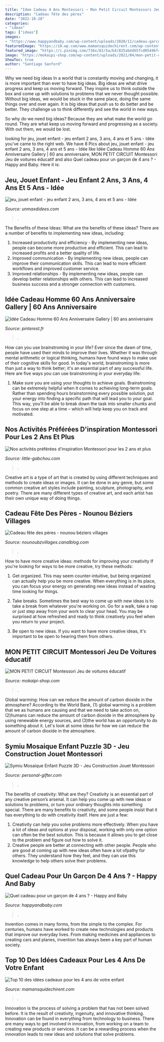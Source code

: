 ```yaml
---
title: "Idee Cadeau 4 Ans Montessori ~ Mon Petit Circuit Montessori Jeu De Voitures éducatif"
description: "Cadeau fête des pères"
date: "2022-10-28"
categories:
- "ideas"
tags: ["ideas"]
images:
- "https://www.happyandbaby.com/wp-content/uploads/2020/11/cadeau-garcon-4-ans-768x532.png"
featuredImage: "https://i0.wp.com/www.mamansquidechirent.com/wp-content/uploads/2017/05/jeu-maternelle-4-ans.jpg?resize=416%2C288&amp;ssl=1"
featured_image: "https://i.pinimg.com/736x/82/5a/b4/825ab4465fcd05446f43bf3f403caa2c.jpg"
image: "https://mokaipi-shop.com/wp-content/uploads/2021/04/mon-petit-circuit-jeu-de-voitures-montessori-meilleur-jouet-2019-jouet-educatif-2-ans-idee-cadeau-enfant-vue07-600x600.jpg"
ShowToc: true
author: "Santiago Sanford"
---
```



Why we need big ideas
In a world that is constantly moving and changing, it is more important than ever to have big ideas. Big ideas are what drive progress and keep us moving forward. They inspire us to think outside the box and come up with solutions to problems that we never thought possible.
Without big ideas, we would be stuck in the same place, doing the same things over and over again. It is big ideas that push us to do better and be better. They challenge us to think differently and see the world in new ways.

So why do we need big ideas? Because they are what make the world go round. They are what keep us moving forward and progressing as a society. With out them, we would be lost.

	

		
looking for jeu, jouet enfant - jeu enfant 2 ans, 3 ans, 4 ans et 5 ans - Idée you've came to the right web. We have 8 Pics about jeu, jouet enfant - jeu enfant 2 ans, 3 ans, 4 ans et 5 ans - Idée like Idée Cadeau Homme 60 Ans Anniversaire Gallery | 60 ans anniversaire, MON PETIT CIRCUIT Montessori Jeu de voitures éducatif and also Quel cadeau pour un garçon de 4 ans ? - Happy and Baby. Here it is:
		
    
## Jeu, Jouet Enfant - Jeu Enfant 2 Ans, 3 Ans, 4 Ans Et 5 Ans - Idée

<img loading=lazy src="http://www.unmaxdidees.com/public/jouet_2014/3_6_ans/.cadeau_3_ans__4_ans__5_ans__6_ans__table_activites_enfant_jeu_d_eveil_tableau_et_table_dessin_enfant_cadeau_vtech_educatif_pas_cher_m.jpg" onerror="this.onerror=null;this.src='https://tse4.mm.bing.net/th?id=OIP.guuSim9b-Pe_1qxi3n_AxQAAAA&amp;pid=15.1';" alt="jeu, jouet enfant - jeu enfant 2 ans, 3 ans, 4 ans et 5 ans - Idée">

_Source: unmaxdidees.com_

>. 

	

The Benefits of these Ideas: What are the benefits of these ideas?
There are a number of benefits to implementing new ideas, including: 
1. Increased productivity and efficiency - By implementing new ideas, people can become more productive and efficient. This can lead to increased profits and a better quality of life. 
2. Improved communication - By implementing new ideas, people can improve their communication skills. This can lead to more efficient workflows and improved customer service. 
3. Improved relationships - By implementing new ideas, people can develop better relationships with others. This can lead to increased business success and a stronger connection with customers.

    
## Idée Cadeau Homme 60 Ans Anniversaire Gallery | 60 Ans Anniversaire

<img loading=lazy src="https://i.pinimg.com/736x/82/5a/b4/825ab4465fcd05446f43bf3f403caa2c.jpg" onerror="this.onerror=null;this.src='https://tse3.mm.bing.net/th?id=OIP.9W8UOLEL6CxGKrnXrpTkJwHaDw&amp;pid=15.1';" alt="Idée Cadeau Homme 60 Ans Anniversaire Gallery | 60 ans anniversaire">

_Source: pinterest.fr_

>. 

	

How can you use brainstroming in your life?
Ever since the dawn of time, people have used their minds to improve their lives. Whether it was through mental arithmetic or logical thinking, humans have found ways to make use of their cognitive skills for good. In today's world, brainstroming is more than just a way to think better; it's an essential part of any successful life. Here are five ways you can use brainstroming in your everyday life: 
1) Make sure you are using your thoughts to achieve goals. Brainstroming can be extremely helpful when it comes to achieving long-term goals. Rather than spending hours brainstorming every possible solution, put your energy into finding a specific path that will lead you to your goal. This way, you'll be able to break down the task into smaller chunks and focus on one step at a time – which will help keep you on track and motivated.

    
## Nos Activités Préférées D&#039;inspiration Montessori Pour Les 2 Ans Et Plus

<img loading=lazy src="http://little-gabchou.com/wp-content/uploads/2016/08/montessori-transvasement-1.jpg" onerror="this.onerror=null;this.src='https://tse4.mm.bing.net/th?id=OIP.1fDWiYSTKGII5TcmyCUDvgHaFX&amp;pid=15.1';" alt="Nos activités préférées d&#039;inspiration Montessori pour les 2 ans et plus">

_Source: little-gabchou.com_

>. 

	

Creative art is a type of art that is created by using different techniques and methods to create ideas or images. It can be done in any genre, but some common creative art styles include painting, sculpture, photography, and poetry. There are many different types of creative art, and each artist has their own unique way of doing things.

    
## Cadeau Fête Des Pères - Nounou Béziers Villages

<img loading=lazy src="https://p1.storage.canalblog.com/16/72/598297/97031301_o.jpg" onerror="this.onerror=null;this.src='https://tse2.mm.bing.net/th?id=OIP.GjW3kJbIo8NPiWL3P-RWRQHaFj&amp;pid=15.1';" alt="Cadeau fête des pères - nounou béziers villages">

_Source: nounoubzvillages.canalblog.com_

>. 

	

How to have more creative ideas: methods for improving your creativity
If you're looking for ways to be more creative, try these methods:
1. Get organized. This may seem counter-intuitive, but being organized can actually help you be more creative. When everything is in its place, you can focus your energy on generating new ideas instead of wasting time looking for things.

2. Take breaks. Sometimes the best way to come up with new ideas is to take a break from whatever you're working on. Go for a walk, take a nap or just step away from your work to clear your head. You may be surprised at how refreshed and ready to think creatively you feel when you return to your project.

3. Be open to new ideas. If you want to have more creative ideas, it's important to be open to hearing them from others.

    
## MON PETIT CIRCUIT Montessori Jeu De Voitures éducatif

<img loading=lazy src="https://mokaipi-shop.com/wp-content/uploads/2021/04/mon-petit-circuit-jeu-de-voitures-montessori-meilleur-jouet-2019-jouet-educatif-2-ans-idee-cadeau-enfant-vue07-600x600.jpg" onerror="this.onerror=null;this.src='https://tse2.mm.bing.net/th?id=OIP.TCTnk1uHqjdrgAQ1CF3S6AHaHa&amp;pid=15.1';" alt="MON PETIT CIRCUIT Montessori Jeu de voitures éducatif">

_Source: mokaipi-shop.com_

>. 

	

Global warming: How can we reduce the amount of carbon dioxide in the atmosphere?
According to the World Bank, (1) global warming is a problem that we as humans are causing and that we need to take action on, (2)humans can reduce the amount of carbon dioxide in the atmosphere by using renewable energy sources, and (3)the world has an opportunity to do something about it. Let's look at some ideas for how we can reduce the amount of carbon dioxide in the atmosphere.

    
## Symiu Mosaique Enfant Puzzle 3D - Jeu Construction Jouet Montessori

<img loading=lazy src="https://images.personal-gifter.com/2020/04/Symiu-Mosaique-Enfant-Puzzle-3D-Jeu-Construction-Jouet-Montessori-Perceuse-lectronique-Cratif-Jouet--Visser-Jeux-ducatifs-et-Scientifiques-pour-Enfants-Fille-Garcon-3-4-5-Ans-0-2.jpg" onerror="this.onerror=null;this.src='https://tse1.mm.bing.net/th?id=OIP.LgBIJ_fa0Psy5PaLb536swHaHa&amp;pid=15.1';" alt="Symiu Mosaique Enfant Puzzle 3D - Jeu Construction Jouet Montessori">

_Source: personal-gifter.com_

>. 

	

The benefits of creativity: What are they?
Creativity is an essential part of any creative person’s arsenal. It can help you come up with new ideas or solutions to problems, or turn your ordinary thoughts into something special. There are many benefits to creativity, and some people insist that it has everything to do with creativity itself. Here are just a few: 
1) Creativity can help you solve problems more effectively. When you have a lot of ideas and options at your disposal, working with only one option can often be the best solution. This is because it allows you to get close to the problem and figure out how to solve it. 
2) Creative people are better at connecting with other people. People who are good at coming up with new ideas often have a lot ofpathy for others. They understand how they feel, and they can use this knowledge to help others solve their problems.

    
## Quel Cadeau Pour Un Garçon De 4 Ans ? - Happy And Baby

<img loading=lazy src="https://www.happyandbaby.com/wp-content/uploads/2020/11/cadeau-garcon-4-ans-768x532.png" onerror="this.onerror=null;this.src='https://tse3.mm.bing.net/th?id=OIP.pVOzxO5HW06LDtz-ahiiwwHaFI&amp;pid=15.1';" alt="Quel cadeau pour un garçon de 4 ans ? - Happy and Baby">

_Source: happyandbaby.com_

>. 

	

Invention comes in many forms, from the simple to the complex. For centuries, humans have worked to create new technologies and products that improve our everyday lives. From making medicines and appliances to creating cars and planes, invention has always been a key part of human society.

    
## Top 10 Des Idées Cadeaux Pour Les 4 Ans De Votre Enfant

<img loading=lazy src="https://i0.wp.com/www.mamansquidechirent.com/wp-content/uploads/2017/05/jeu-maternelle-4-ans.jpg?resize=416%2C288&amp;ssl=1" onerror="this.onerror=null;this.src='https://tse2.mm.bing.net/th?id=OIP.PAvCKKrfT7bsNxbB5WV1HgAAAA&amp;pid=15.1';" alt="Top 10 des idées cadeaux pour les 4 ans de votre enfant">

_Source: mamansquidechirent.com_

>. 

	

Innovation is the process of solving a problem that has not been solved before. It is the result of creativity, ingenuity, and innovative thinking. Innovation can be found in everything from technology to business. There are many ways to get involved in innovation, from working on a team to creating new products or services. It can be a rewarding process when the innovation leads to new ideas and solutions that solve problems.

